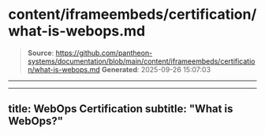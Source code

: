# content/iframeembeds/certification/what-is-webops.md

> **Source**: https://github.com/pantheon-systems/documentation/blob/main/content/iframeembeds/certification/what-is-webops.md
> **Generated**: 2025-09-26 15:07:03

---

---
title: WebOps Certification
subtitle: "What is WebOps?"
---

<Partial file="certification-guide/what-is-webops.md" />
